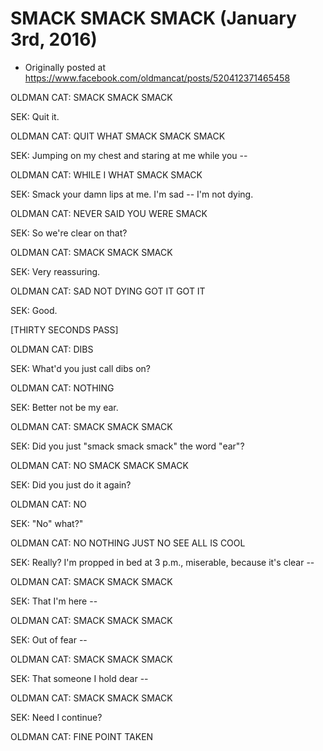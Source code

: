 # SMACK SMACK SMACK (January 3rd, 2016)

 * Originally posted at https://www.facebook.com/oldmancat/posts/520412371465458

OLDMAN CAT: SMACK SMACK SMACK

SEK: Quit it.

OLDMAN CAT: QUIT WHAT SMACK SMACK SMACK

SEK: Jumping on my chest and staring at me while you --

OLDMAN CAT: WHILE I WHAT SMACK SMACK

SEK: Smack your damn lips at me. I'm sad -- I'm not dying.

OLDMAN CAT: NEVER SAID YOU WERE SMACK

SEK: So we're clear on that?

OLDMAN CAT: SMACK SMACK SMACK

SEK: Very reassuring.

OLDMAN CAT: SAD NOT DYING GOT IT GOT IT

SEK: Good.

[THIRTY SECONDS PASS]

OLDMAN CAT: DIBS

SEK: What'd you just call dibs on?

OLDMAN CAT: NOTHING

SEK: Better not be my ear.

OLDMAN CAT: SMACK SMACK SMACK

SEK: Did you just "smack smack smack" the word "ear"?

OLDMAN CAT: NO SMACK SMACK SMACK

SEK: Did you just do it again?

OLDMAN CAT: NO

SEK: "No" what?"

OLDMAN CAT: NO NOTHING JUST NO SEE ALL IS COOL

SEK: Really? I'm propped in bed at 3 p.m., miserable, because it's clear --

OLDMAN CAT: SMACK SMACK SMACK

SEK: That I'm here --

OLDMAN CAT: SMACK SMACK SMACK

SEK: Out of fear --

OLDMAN CAT: SMACK SMACK SMACK

SEK: That someone I hold dear --

OLDMAN CAT: SMACK SMACK SMACK

SEK: Need I continue?

OLDMAN CAT: FINE POINT TAKEN

